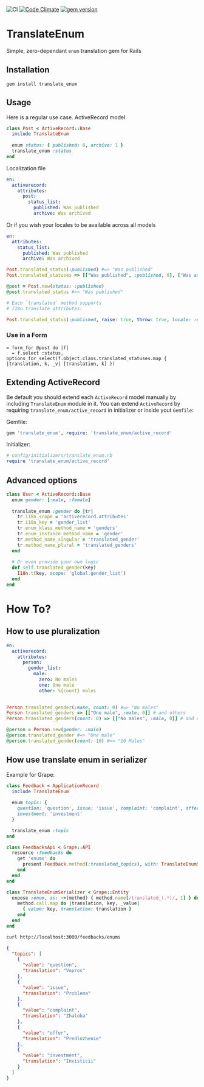 ![CI](https://github.com/shlima/translate_enum/workflows/CI/badge.svg)
[![Code Climate](https://codeclimate.com/github/shlima/translate_enum/badges/gpa.svg)](https://codeclimate.com/github/shlima/translate_enum)
[![gem version](https://badge.fury.io/rb/health_bit.svg)](https://rubygems.org/gems/translate_enum)

# TranslateEnum

Simple, zero-dependant `enum` translation gem for Rails

## Installation

`gem install translate_enum`

## Usage

Here is a regular use case. ActiveRecord model:

```ruby
class Post < ActiveRecord::Base
  include TranslateEnum
  
  enum status: { published: 0, archive: 1 }
  translate_enum :status
end
```

Localization file

```yaml
en:
  activerecord:
    attributes:
      post:
        status_list:
          published: Was published
          archive: Was archived
```

Or if you wish your locales to be available across all models

```yaml
en:
  attributes:
    status_list:
      published: Was published
      archive: Was archived
```

```ruby
Post.translated_status(:published) #=> "Was published"
Post.translated_statuses => [["Was published", :published, 0], ["Was archived", :archive, 1]]

@post = Post.new(status: :published)
@post.translated_status #=> "Was published"

# Each `translated` method supports 
# I18n.translate attributes:

Post.translated_status(:published, raise: true, throw: true, locale: :en, count: 10)
```

### Use in a Form

```haml
= form_for @post do |f|
  = f.select :status, options_for_select(f.object.class.translated_statuses.map { |translation, k, _v| [translation, k] })
```

## Extending ActiveRecord

Be default you should extend each `ActiveRecord` model manually by including `TranslateEnum` module in it.
You can extend `ActiveRecord` by requiring `translate_enum/active_record` in initializer or inside yout `Gemfile`:

Gemfile:

```ruby
gem 'translate_enum', require: 'translate_enum/active_record'
```

Initializer:

```ruby
# config/initializers/translate_enum.rb
require 'translate_enum/active_record'
```

## Advanced options

```ruby
class User < ActiveRecord::Base
  enum gender: [:male, :female]
  
  translate_enum :gender do |tr|
    tr.i18n_scope = 'activerecord.attributes'
    tr.i18n_key = 'gender_list'
    tr.enum_klass_method_name = 'genders'
    tr.enum_instance_method_name = 'gender'
    tr.method_name_singular = 'translated_gender'
    tr.method_name_plural = 'translated_genders'
  end
  
  # Or even provide your own logic
  def self.translated_gender(key)
    I18n.t(key, scope: 'global.gender_list')
  end
end
```
# How To?
## How to use pluralization
```yaml
en:
  activerecord:
    attributes:
      person:
        gender_list:
          male: 
            zero: No males
            one: One male
            other: %{count} males
            
```

```ruby
Person.translated_gender(:make, count: 0) #=> "No males"
Person.translated_genders => [["One male", :male, 0]] # and others
Person.translated_genders(count: 0) => [["No males", :male, 0]] # and others

@person = Person.new(gender: :male)
@person.translated_gender #=> "One male"
@person.translated_gender(count: 10) #=> "10 Males"
```

## How use translate enum in serializer 

Example for Grape:

```ruby
class Feedback < ApplicationRecord
  include TranslateEnum
  
  enum topic: {
    question: 'question', issue: 'issue', complaint: 'complaint', offer: 'offer',
    investment: 'investment'
  }

  translate_enum :topic
end
```

```ruby
class FeedbacksApi < Grape::API
  resource :feedbacks do
    get 'enums' do
      present Feedback.method(:translated_topics), with: TranslateEnumSerializer
    end
  end
end
```

```ruby
class TranslateEnumSerializer < Grape::Entity
  expose :enum, as: ->(method) { method.name[/translated_(.*)/, 1] } do |method|
    method.call.map do |translation, key, _value|
      { value: key, translation: translation }
    end
  end
end
```

```bash
curl http://localhost:3000/feedbacks/enums
```

```json
{
  "topics": [
    {
      "value": "question",
      "translation": "Vopros"
    },
    {
      "value": "issue",
      "translation": "Problema"
    },
    {
      "value": "complaint",
      "translation": "Zhaloba"
    },
    {
      "value": "offer",
      "translation": "Predlozhenie"
    },
    {
      "value": "investment",
      "translation": "Invisticii"
    }
  ]
}
```
